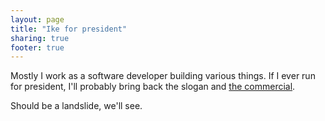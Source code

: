 ```yaml
---
layout: page
title: "Ike for president"
sharing: true
footer: true
---
```


Mostly I work as a software developer building various things. If I ever run for president, I'll probably bring back
the slogan and [the commercial](http://www.youtube.com/watch?v=DF9PsMDjc8g "Ike for president youtube").


Should be a landslide, we'll see.


